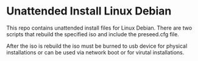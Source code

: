 # Unattended Install Linux Debian

This repo contains unattended install files for Linux Debian.
There are two scripts that rebuild the specified iso and include the preseed.cfg file.

After the iso is rebuild the iso must be burned to usb device for physical installations or can be used 
via network boot or for virutal installations.